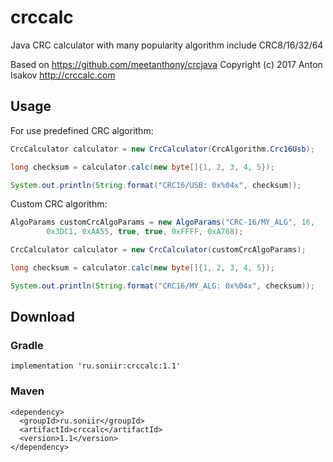 # crccalc
Java CRC calculator with many popularity algorithm include CRC8/16/32/64

Based on https://github.com/meetanthony/crcjava
Copyright (c) 2017 Anton Isakov http://crccalc.com

## Usage

For use predefined CRC algorithm:

```java
CrcCalculator calculator = new CrcCalculator(CrcAlgorithm.Crc16Usb);

long checksum = calculator.calc(new byte[]{1, 2, 3, 4, 5});

System.out.println(String.format("CRC16/USB: 0x%04x", checksum));
```

Custom CRC algorithm:

```java
AlgoParams customCrcAlgoParams = new AlgoParams("CRC-16/MY_ALG", 16, 
        0x3DC1, 0xAA55, true, true, 0xFFFF, 0xA768);

CrcCalculator calculator = new CrcCalculator(customCrcAlgoParams);

long checksum = calculator.calc(new byte[]{1, 2, 3, 4, 5});

System.out.println(String.format("CRC16/MY_ALG: 0x%04x", checksum));
```

## Download

### Gradle
```
implementation 'ru.soniir:crccalc:1.1'
```
### Maven
```
<dependency>
  <groupId>ru.soniir</groupId>
  <artifactId>crccalc</artifactId>
  <version>1.1</version>
</dependency>
```
